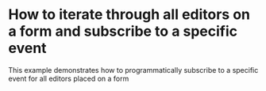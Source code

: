 # How to iterate through all editors on a form and subscribe to a specific event


<p>This example demonstrates how to programmatically subscribe to a specific event for all editors placed on a form</p>

<br/>


